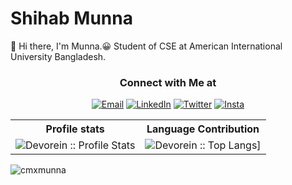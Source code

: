 # Shihab Munna
:wave: Hi there, I'm Munna.😀 Student of CSE at American International University Bangladesh.
<h3 align="center"> Connect with Me at </h3>
<p align="center">
<a href="mailto:cmxmunna@gmail.com"><img alt="Email" src="https://img.shields.io/badge/Gmail-cmxmunna@gmail.com-red?style=flat&logo=gmail"></a>
<a href="https://www.linkedin.com/in/cmxmunna"><img alt="LinkedIn" src="https://img.shields.io/badge/LinkedIn-cmxmunna-blue?style=flat&logo=linkedin"></a>
<a href="https://twitter.com/cmxmunna"><img alt="Twitter" src="https://img.shields.io/badge/Twitter-cmxmunna-blue?style=flat&logo=twitter"></a>
<a href="https://instagram.com/cmx.munna"><img alt="Insta" src="https://img.shields.io/badge/Instagram-cmx.munna-red?style=flat&logo=instagram"></a>
</p>

<p align="center">
   <table>
      <tr>
       <th>Profile stats  </th>
       <th>Language Contribution</th>
     </tr>
      <tr>
       <td><img alt="Devorein :: Profile Stats" src="https://github-readme-stats.vercel.app/api?username=cmxmunna&show_icons=true&theme=dark"> </td>
       <td><img alt="Devorein :: Top Langs]" src="https://github-readme-stats.vercel.app/api/top-langs/?username=cmxmunna&langs_count=10&theme=tokyonight&layout=compact&hide=html"> </td>
     </tr>
   </table>
</p>

<p align="left"> <img src="https://komarev.com/ghpvc/?username=cmxmunna&label=Profile%20views&color=0e75b6&style=flat" alt="cmxmunna" /> </p>
